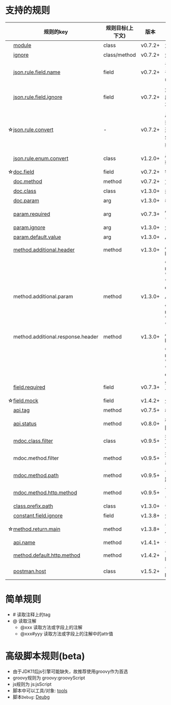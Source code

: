 # 支持的规则

| &nbsp;&nbsp;&nbsp;&nbsp;规则的key | 规则目标(上下文) | 版本 | 规则描述 |
| ------------ | ------------ | ------------ |------------ |
| &nbsp;&nbsp;&nbsp;&nbsp;[module](rules/module.md) | class | v0.7.2+ | 为api分组 |
| &nbsp;&nbsp;&nbsp;&nbsp;[ignore](rules/ignore.md) | class/method | v0.7.2+ | 忽略API |
| &nbsp;&nbsp;&nbsp;&nbsp;[json.rule.field.name](rules/json_rule_field_name.md) | field | v0.7.2+ | 设置输出的字段名(用于json中字段名与类中字段名不一致) |
| &nbsp;&nbsp;&nbsp;&nbsp;[json.rule.field.ignore](rules/json_rule_field_ignore.md) | field | v0.7.2+ | 忽略字段(设置某些字段不出现在json中,或不需要请求时给出) |
| ☆[json.rule.convert](rules/json_rule_convert.md) | - | v0.7.2+ | 用于设置某些类型转换为其他类型处理，通常用于使用了Spring的自定义类型转换器的情况 |
| &nbsp;&nbsp;&nbsp;&nbsp;[json.rule.enum.convert](rules/json_rule_enum_convert.md) | class | v1.2.0+ | 用于枚举类型的特殊转换 |
| ☆[doc.field](rules/doc_field.md) | field | v0.7.2+ | 字段的额外注释 |
| &nbsp;&nbsp;&nbsp;&nbsp;[doc.method](rules/doc_method.md) | method | v0.7.2+ | 方法(api)的额外注释 |
| &nbsp;&nbsp;&nbsp;&nbsp;[doc.class](rules/doc_class.md)  | class | v1.3.0+ | 类上的额外注释 |
| &nbsp;&nbsp;&nbsp;&nbsp;[doc.param](rules/doc_param.md)  | arg | v1.3.0+ | 参数的额外注释 |
| &nbsp;&nbsp;&nbsp;&nbsp;[param.required](rules/param_required.md) | arg | v0.7.3+ | API参数是否为必须(即不可为空) |
| &nbsp;&nbsp;&nbsp;&nbsp;[param.ignore](rules/param_ignore.md)  | arg | v1.3.0+ | 忽略API参数 |
| &nbsp;&nbsp;&nbsp;&nbsp;[param.default.value](rules/param_default_value.md) | arg | v1.3.0+ | API参数的默认值 |
| &nbsp;&nbsp;&nbsp;&nbsp;[method.additional.header](rules/method_additional_header.md) | method | v1.3.0+ | API需要额外的header |
|  |  |  | {name: "header name",value: "",desc: "",required:false, example:""} |
| &nbsp;&nbsp;&nbsp;&nbsp;method.additional.param | method | v1.3.0+ | API需要额外的参数 |
|  |  |  | {name: "param name",value: "defaultValue",desc: "",required:false} |
| &nbsp;&nbsp;&nbsp;&nbsp;method.additional.response.header | method | v1.3.0+ | API的响应包含额外的header |
|  |  |  | {name: "header name",value: "",desc: "",required:false, example:""} |
| &nbsp;&nbsp;&nbsp;&nbsp;[field.required](rules/field_required.md) | field | v0.7.3+ | 字段是否为必须(即不可为空) |
| ☆[field.mock](rules/field_mock.md) | field | v1.4.2+ | 生成`yapi`mock信息 |
| &nbsp;&nbsp;&nbsp;&nbsp;[api.tag](rules/api_tag.md) | method | v0.7.5+ | 标记接口tag |
| &nbsp;&nbsp;&nbsp;&nbsp;[api.status](rules/api_status.md) | method | v0.8.0+ | 标记接口status(应返回done/undone) |
| &nbsp;&nbsp;&nbsp;&nbsp;[mdoc.class.filter](rules/mdoc_class_filter.md) | class | v0.9.5+ | 选择哪些类可以导出方法文档(rpc) |
| &nbsp;&nbsp;&nbsp;&nbsp;mdoc.method.filter | method | v0.9.5+ | 选择哪些方法可以导出方法文档(rpc) |
| &nbsp;&nbsp;&nbsp;&nbsp;[mdoc.method.path](rules/mdoc_method_path.md) | method | v0.9.5+ | 设置方法文档(rpc)的路径 |
| &nbsp;&nbsp;&nbsp;&nbsp;[mdoc.method.http.method](rules/mdoc_method_http_method.md) | method | v0.9.5+ | 设置方法文档(rpc)HTTP请求方式 |
| &nbsp;&nbsp;&nbsp;&nbsp;[class.prefix.path](rules/class_prefix_path.md)  | class | v1.3.0+ | 设置API请求前缀 |
| &nbsp;&nbsp;&nbsp;&nbsp;[constant.field.ignore](rules/constant_field_ignore.md)  | field | v1.3.8+ | 忽略常量字段 |
| ☆[method.return.main](rules/method_return_main.md)  | method | v1.3.8+ | 设置返回值的核心主体 |
| &nbsp;&nbsp;&nbsp;&nbsp;[api.name](rules/api_name.md)  | method | v1.4.1+ | 设置api的名称 |
| &nbsp;&nbsp;&nbsp;&nbsp;[method.default.http.method](rules/method_default_http_method.md)  | method | v1.4.2+ | 设置默认的api的HttpMethod |
| &nbsp;&nbsp;&nbsp;&nbsp;[postman.host](rules/postman_host.md)  | class | v1.5.2+ | 设置`postman`API的host |

# 简单规则
- \# 读取注释上的tag
- @ 读取注解
   - @xxx 读取方法或字段上的注解
   - @xxx#yyy 读取方法或字段上的注解中的attr值

# 高级脚本规则(beta)

- 由于JDK11后js引擎可能缺失，故推荐使用groovy作为首选
- groovy规则为 groovy:groovyScript
- js规则为 js:jsScript
- 脚本中可以工具/对象: [tools](tools.md)
- 脚本`Debug`: [Deubg](../documents/debug.html)
